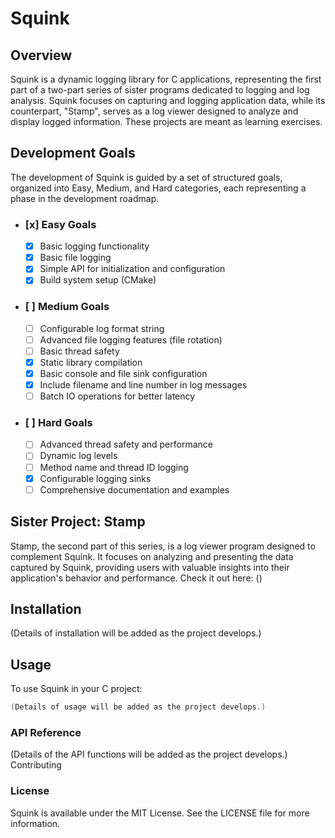 # Squink
## Overview

Squink is a dynamic logging library for C applications, representing the first part of a two-part series of sister programs dedicated to logging and log analysis. Squink focuses on capturing and logging application data, while its counterpart, "Stamp", serves as a log viewer designed to analyze and display logged information. These projects are meant as learning exercises.

## Development Goals

The development of Squink is guided by a set of structured goals, organized into Easy, Medium, and Hard categories, each representing a phase in the development roadmap.

- ### [x] Easy Goals
    - [x] Basic logging functionality
    - [x] Basic file logging
    - [x] Simple API for initialization and configuration
    - [x] Build system setup (CMake)

- ### [ ] Medium Goals
    - [ ] Configurable log format string
    - [ ] Advanced file logging features (file rotation)
    - [ ] Basic thread safety
    - [x] Static library compilation
    - [x] Basic console and file sink configuration
    - [x] Include filename and line number in log messages
    - [ ] Batch IO operations for better latency

- ### [ ] Hard Goals
    - [ ] Advanced thread safety and performance
    - [ ] Dynamic log levels
    - [ ] Method name and thread ID logging
    - [x] Configurable logging sinks
    - [ ] Comprehensive documentation and examples

## Sister Project: Stamp
Stamp, the second part of this series, is a log viewer program designed to complement Squink. It focuses on analyzing and presenting the data captured by Squink, providing users with valuable insights into their application's behavior and performance. Check it out here: ()

## Installation
(Details of installation will be added as the project develops.)
<!-- Developers can clone and build Squink using the following commands:

```bash
git clone [URL to Squink repository]
cd Squink
mkdir build && cd build
cmake ..
make
``` -->

## Usage

To use Squink in your C project:

```c
(Details of usage will be added as the project develops.)
```

### API Reference
(Details of the API functions will be added as the project develops.)
Contributing

### License
Squink is available under the MIT License. See the LICENSE file for more information.